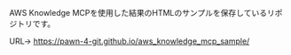 AWS Knowledge MCPを使用した結果のHTMLのサンプルを保存しているリポジトリです。

URL→ https://pawn-4-git.github.io/aws_knowledge_mcp_sample/
